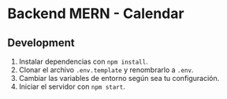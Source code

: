 # Backend MERN - Calendar

## Development

1. Instalar dependencias con `npm install`.
2. Clonar el archivo `.env.template` y renombrarlo a `.env`.
3. Cambiar las variables de entorno según sea tu configuración.
4. Iniciar el servidor con `npm start`.